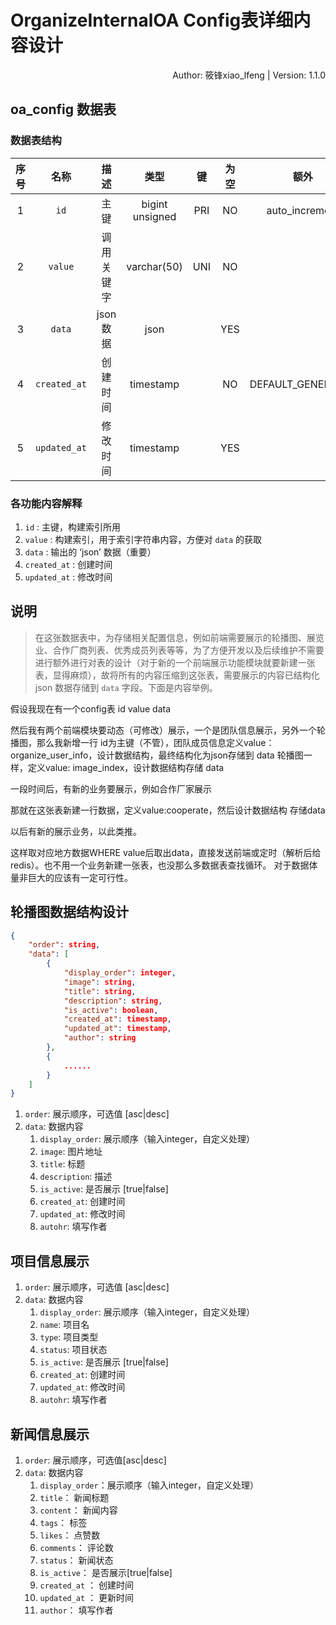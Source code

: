 # OrganizeInternalOA Config表详细内容设计

<div align=right>Author: 筱锋xiao_lfeng | Version: 1.1.0</div>

## oa_config 数据表

### 数据表结构


| 序号 |     名称     |    描述    |      类型       |  键  | 为空 |       额外        |      默认值       |
| :--: | :----------: | :--------: | :-------------: | :--: | :--: | :---------------: | :---------------: |
|  1   |     `id`     |    主键    | bigint unsigned | PRI  |  NO  |  auto_increment   |                   |
|  2   |   `value`    | 调用关键字 |   varchar(50)   | UNI  |  NO  |                   |                   |
|  3   |    `data`    |  json数据  |      json       |      | YES  |                   |                   |
|  4   | `created_at` |  创建时间  |    timestamp    |      |  NO  | DEFAULT_GENERATED | CURRENT_TIMESTAMP |
|  5   | `updated_at` |  修改时间  |    timestamp    |      | YES  |                   |                   |


### 各功能内容解释

1. `id` : 主键，构建索引所用
2. `value` : 构建索引，用于索引字符串内容，方便对 `data` 的获取
3. `data` : 输出的 ‘json’ 数据（重要）
4. `created_at` : 创建时间
5. `updated_at` : 修改时间



## 说明

> 在这张数据表中，为存储相关配置信息，例如前端需要展示的轮播图、展览业、合作厂商列表、优秀成员列表等等，为了方便开发以及后续维护不需要进行额外进行对表的设计（对于新的一个前端展示功能模块就要新建一张表，显得麻烦），故将所有的内容压缩到这张表，需要展示的内容已结构化 json 数据存储到 `data` 字段。下面是内容举例。

假设我现在有一个config表
id    value    data

然后我有两个前端模块要动态（可修改）展示，一个是团队信息展示，另外一个轮播图，那么我新增一行
id为主键（不管），团队成员信息定义value：organize_user_info，设计数据结构，最终结构化为json存储到 data
轮播图一样，定义value: image_index，设计数据结构存储 data

一段时间后，有新的业务要展示，例如合作厂家展示

那就在这张表新建一行数据，定义value:cooperate，然后设计数据结构 存储data

以后有新的展示业务，以此类推。

这样取对应地方数据WHERE value后取出data，直接发送前端或定时（解析后给redis）。也不用一个业务新建一张表，也没那么多数据表查找循环。
对于数据体量非巨大的应该有一定可行性。



## 轮播图数据结构设计

```json
{
    "order": string,
    "data": [
        {
            "display_order": integer,
            "image": string,
            "title": string,
            "description": string,
            "is_active": boolean,
            "created_at": timestamp,
            "updated_at": timestamp,
            "author": string
        },
        {
            ......
        }
    ]
}
```

1. `order`: 展示顺序，可选值 [asc|desc]
2. `data`: 数据内容
   1. `display_order`: 展示顺序（输入integer，自定义处理）
   2. `image`: 图片地址
   3. `title`: 标题
   4. `description`: 描述
   5. `is_active`: 是否展示 [true|false]
   6. `created_at`: 创建时间
   7. `updated_at`: 修改时间
   8. `autohr`: 填写作者

## 项目信息展示
1. `order`: 展示顺序，可选值 [asc|desc]
2. `data`: 数据内容
   1. `display_order`: 展示顺序（输入integer，自定义处理）
   2. `name`: 项目名
   3. `type`: 项目类型
   4. `status`: 项目状态
   5. `is_active`: 是否展示 [true|false]
   6. `created_at`: 创建时间
   7. `updated_at`: 修改时间
   8. `autohr`: 填写作者


## 新闻信息展示
1. `order`: 展示顺序，可选值[asc|desc]
2. `data`: 数据内容
   1. `display_order`：展示顺序（输入integer，自定义处理）
   2. `title`：        新闻标题
   3. `content`：      新闻内容
   4. `tags`：         标签
   5. `likes`：        点赞数
   6. `comments`：     评论数
   7. `status`：       新闻状态
   8. `is_active`：    是否展示[true|false]
   9. `created_at` ：  创建时间
   10. `updated_at` ： 更新时间
   11. `author`：      填写作者
   

